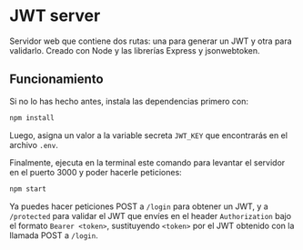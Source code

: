 # JWT server

Servidor web que contiene dos rutas: una para generar un JWT y otra para validarlo. Creado con Node y las librerías Express y jsonwebtoken.

## Funcionamiento

Si no lo has hecho antes, instala las dependencias primero con:

```bash
npm install
```

Luego, asigna un valor a la variable secreta `JWT_KEY` que encontrarás en el archivo `.env`.

Finalmente, ejecuta en la terminal este comando para levantar el servidor en el puerto 3000 y poder hacerle peticiones:

```bash
npm start
```

Ya puedes hacer peticiones POST a `/login` para obtener un JWT, y a `/protected` para validar el JWT que envíes en el header `Authorization` bajo el formato `Bearer <token>`, sustituyendo `<token>` por el JWT obtenido con la llamada POST a `/login`.
